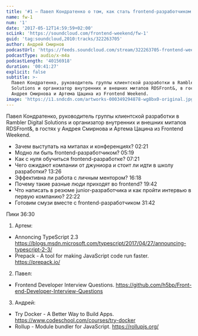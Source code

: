 ```yaml
---
title: '#1 – Павел Кондратенко о том, как стать frontend-разработчиком'
name: fw-1
num: '1'
date: '2017-05-12T14:59:59+02:00'
scLink: 'https://soundcloud.com/frontend-weekend/fw-1'
guid: 'tag:soundcloud,2010:tracks/322263705'
author: Андрей Смирнов
podcastUrl: 'https://feeds.soundcloud.com/stream/322263705-frontend-weekend-fw-1.m4a'
podcastType: audio/x-m4a
podcastLength: '40156918'
duration: '00:41:27'
explicit: false
subtitle: >-
  Павел Кондратенко, руководитель группы клиентской разработки в Rambler Digital
  Solutions и организатор внутренних и внешних митапов RDSFront&, в гостях у
  Андрея Смирнова и Артема Цацина из Frontend Weekend.
image: 'https://i1.sndcdn.com/artworks-000349294878-wg8bx0-original.jpg'
---
```

Павел Кондратенко, руководитель группы клиентской разработки в Rambler Digital Solutions и организатор внутренних и внешних митапов RDSFront&, в гостях у Андрея Смирнова и Артема Цацина из Frontend Weekend.

- Зачем выступать на митапах и конференциях? <timecode>02:21</timecode>
- Модно ли быть frontend-разработчиком? <timecode>05:19</timecode>
- Как с нуля обучиться frontend-разработке? <timecode>07:21</timecode>
- Чего ожидают компании от джуниора и стоит ли идти в школу разработки? <timecode>13:26</timecode>
- Эффективна ли работа с личным ментором? <timecode>16:18</timecode>
- Почему такие разные люди приходят во frontend? <timecode>19:42</timecode>
- Что написать в резюме junior-разработчика и как пройти интервью в первую компанию? <timecode>22:22</timecode>
- Готовим смузи вместе с frontend-разработчиком <timecode>31:42</timecode>

Пики <timecode>36:30</timecode>
1) Артем:
- Annoncing TypeScript 2.3 https://blogs.msdn.microsoft.com/typescript/2017/04/27/announcing-typescript-2-3/
- Prepack - A tool for making JavaScript code run faster. https://prepack.io/
2) Павел:
- Frontend Developer Interview Questions. https://github.com/h5bp/Front-end-Developer-Interview-Questions
3) Андрей:
- Try Docker - A Better Way to Build Apps. https://www.codeschool.com/courses/try-docker
- Rollup - Module bundler for JavaScript. https://rollupjs.org/

